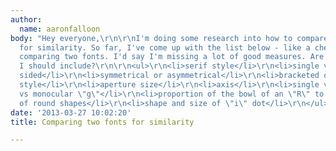 ```yaml
---
author:
  name: aaronfalloon
body: "Hey everyone,\r\n\r\nI'm doing some research into how to compare two typefaces
  for similarity. So far, I've come up with the list below - like a checklist for
  comparing two fonts. I'd say I'm missing a lot of good measures. Are there any others
  I should include?\r\n\r\n<ul>\r\n<li>serif style</li>\r\n<li>single versus double
  sided</li>\r\n<li>symmetrical or asymmetrical</li>\r\n<li>bracketed or not</li>\r\n<li>x-height</li>\r\n<li>terminal
  style</li>\r\n<li>aperture size</li>\r\n<li>axis</li>\r\n<li>single vs double \"a\"</li>\r\n<li>binocular
  vs monocular \"g\"</li>\r\n<li>proportion of the bowl of an \"R\" to its legs</li>\r\n<li>roundness
  of round shapes</li>\r\n<li>shape and size of \"i\" dot</li>\r\n</ul>\r\n\r\nThanks,\r\nAaron"
date: '2013-03-27 10:02:20'
title: Comparing two fonts for similarity

---
```

